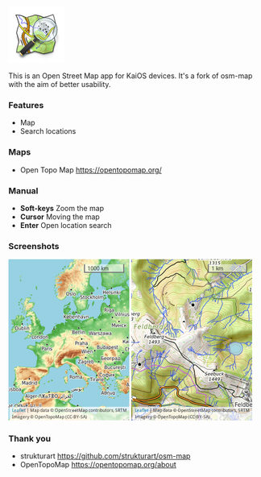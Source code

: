 ![logo](application/icons/icon-112-112.png) 

This is an Open Street Map app for KaiOS devices. It's a fork of osm-map with the aim of better usability.

### Features
+ Map
+ Search locations

### Maps
+ Open Topo Map https://opentopomap.org/

### Manual
+ **Soft-keys** Zoom the map
+ **Cursor** Moving the map
+ **Enter** Open location search

### Screenshots
![topo1](/topo1.png)
![topo2](/topo2.png)

### Thank you
+ strukturart https://github.com/strukturart/osm-map
+ OpenTopoMap https://opentopomap.org/about
